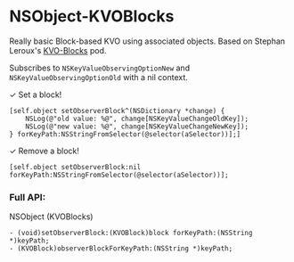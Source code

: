 NSObject-KVOBlocks
==================

Really basic Block-based KVO using associated objects. Based on Stephan Leroux's [KVO-Blocks](https://github.com/sleroux/KVO-Blocks) pod.

Subscribes to `NSKeyValueObservingOptionNew` and `NSKeyValueObservingOptionOld` with a nil context.

✓ Set a block!

    [self.object setObserverBlock^(NSDictionary *change) {
        NSLog(@"old value: %@", change[NSKeyValueChangeOldKey]);
        NSLog(@"new value: %@", change[NSKeyValueChangeNewKey]);
    } forKeyPath:NSStringFromSelector(@selector(aSelector))];]

✓ Remove a block!

    [self.object setObserverBlock:nil forKeyPath:NSStringFromSelector(@selector(aSelector))];

### Full API:

NSObject (KVOBlocks)

    - (void)setObserverBlock:(KVOBlock)block forKeyPath:(NSString *)keyPath;
    - (KVOBlock)observerBlockForKeyPath:(NSString *)keyPath;
